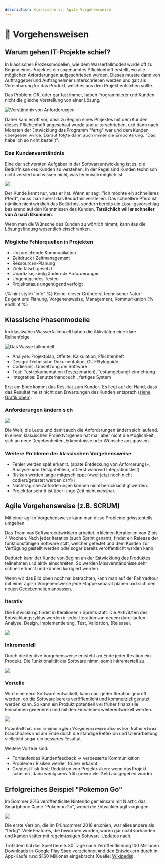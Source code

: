 ```yaml
---
description: Klassische vs. Agile Vorgehensweise
---
```


# 📖 Vorgehensweisen

## Warum gehen IT-Projekte schief?

In klassischen Prozessmodellen, wie dem Wasserfallmodell wurde oft zu Beginn eines Projektes ein sogenanntes Pflichtenheft erstellt, wo alle möglichen Anforderungen aufgeschrieben wurden. Dieses musste dann von Auftraggeber und Auftragnehmer unterschrieben werden und galt als Vereinbarung für das Produkt, welches aus dem Projekt entstehen sollte. 

Das Problem: Oft, oder gar fast immer, haben Programmierer und Kunden nicht die gleiche Vorstellung von einer Lösung.

![Verst&#xE4;ndnis von Anforderungen](../.gitbook/assets/image%20%28104%29.png)

Daher kam es oft vor, dass zu Beginn eines Projektes mit dem Kunden dieses Pflichtenheft angeschaut wurde und unterschrieben, und dann nach Monaten der Entwicklung das Programm "fertig" war und dem Kunden übergeben wurde. Darauf folgte dann auch immer die Ernüchterung. "Das habe ich so nicht bestellt".

### Das Kundenverständnis

Eine der schwersten Aufgaben in der Softwareentwicklung ist es, die Bedürfnisse des Kunden zu verstehen. In der Regel sind Kunden technisch nicht versiert und wissen nicht, was technisch möglich ist.

![](../.gitbook/assets/image%20%2829%29.png)

Der Kunde kennt nur, was er hat. Wenn er sagt, "ich möchte ein schnelleres Pferd", muss man zuerst das Bedürfnis verstehen. Das schnellere Pferd ist nämlich nicht wirklich das Bedürfnis, sondern bereits ein Lösungsvorschlag basierend auf den Kenntnissen des Kunden. **Tatsächlich will er schneller von A nach B kommen**.

Wenn man die Wünsche des Kunden zu wörtlich nimmt, kann das die Lösungsfindung wesentlich einschränken.

### Mögliche Fehlerquellen in Projekten

* Unzureichende Kommunikation 
* Zeitdruck / Zeitmanagement 
* Ressourcen-Planung 
* Ziele falsch gesetzt 
* Unpräzise, stetig ändernde Anforderungen 
* Ungenügendes Testen 
* Projektstatus ungenügend verfolgt

{% hint style="info" %}
Keiner dieser Gründe ist technischer Natur!   
Es geht um: Planung, Vorgehensweise, Management, Kommunikation
{% endhint %}



## Klassische Phasenmodelle

Im klassischen Wasserfallmodell haben die Aktivitäten eine klare Reihenfolge.

![Das Wasserfallmodell](../.gitbook/assets/image%20%2856%29.png)

* Analyse: Projektplan, Offerte, Kalkulation, Pflichtenheft 
* Design: Technische Dokumentation, GUI-Styleguide 
* Codierung: Umsetzung der Software
* Test: Testdokumentation \(Testszenarien\), Testumgebung/-einrichtung
* Integration: Benutzerhandbuch , fertiges System

Erst am Ende kommt das Resultat zum Kunden. Es liegt auf der Hand, dass das Resultat meist nicht den Erwartungen des Kunden entsprach \([siehe Grafik oben](klassische-vs.-agile-vorgehensweise.md#warum-gehen-it-projekte-schief)\).

### Anforderungen ändern sich

![](../.gitbook/assets/image%20%2834%29.png)

Die Welt, die Leute und damit auch die Anforderungen ändern sich laufend. In einem klassischen Projektvorgehen hat man aber nicht die Möglichkeit, sich an neue Gegebenheiten, Erkenntnisse oder Wünsche anzupassen.

### Weitere Probleme der klassischen Vorgehensweise

* Fehler werden spät erkannt. \(späte Entdeckung von Anforderungs-, Analyse- und Designfehlern, oft erst während Integrationstest\) 
* Risiken werden lange mitgeschleppt \(«weil jetzt noch nicht codiert/getestet werden darf»\)
* Nachträgliche Anforderungen können nicht berücksichtigt werden.
* Projektfortschritt ist über lange Zeit nicht messbar.



## Agile Vorgehensweise \(z.B. SCRUM\)

Mit einer agilen Vorgehensweise kann man diese Probleme grösstenteils umgehen.

Das Team von Softwareentwicklern arbeitet in kleinen Iterationen von 2 bis 4 Wochen. Nach jeder Iteration \(auch Sprint genant\), findet ein Release der funktionsfähigen Software statt, welcher getestet und dem Kunden zur Verfügung gestellt werden oder sogar bereits veröffentlicht werden kann.

Dadurch kann der Kunde von Beginn an der Entwicklung des Produktes teilnehmen und aktiv einschreiten. So werden Missverständnisse sehr schnell erkannt und können korrigiert werden.

Wenn wir das Bild oben nochmal betrachten, kann man auf der Fahrradtour mit einer agilen Vorgehensweise jede Etappe separat planen und sich den neuen Gegebenheiten anpassen.

### Iterativ

Die Entwicklung findet in Iterationen / Sprints statt. Die Aktivitäten des Entwicklungszyklus werden in jeder Iteration von neuem durchlaufen. Analyse, Design, Implementierung, Test, Validation, \(Release\).

![](../.gitbook/assets/image%20%28137%29.png)

### Inkrementell

Durch die iterative Vorgehensweise entsteht am Ende jeder Iteration ein Produkt. Die Funktionalität der Software nimmt somit inkrementell zu.

![](../.gitbook/assets/image%20%28151%29.png)



### Vorteile

Wird eine neue Software entwickelt, kann nach jeder Iteration geprüft werden, ob die Software bereits veröffentlicht und kommerziell genutzt werden kann. So kann ein Produkt potentiell viel früher finanzielle Einnahmen generieren und mit den Einnahmen weiterentwickelt werden.

![](../.gitbook/assets/image%20%2898%29.png)

Potentiell hat man in einer agilen Vorgehensweise also schon früher etwas brauchbares und am Ende durch die ständige Reflexion und Überarbeitung vielleicht sogar ein besseres Resultat.

Weitere Vorteile sind:

* Fortlaufendes Kundenfeedback -&gt; verbesserte Kommunikation
* Probleme / Risiken werden früher erkannt
* Greatest Risk first: Reduktion von Projektrisiken: wenn das Projekt scheitert, dann wenigstens früh \(bevor viel Geld ausgegeben wurde\)



## Erfolgreiches Beispiel "Pokemon Go"

Im Sommer 2016 veröffentlichte Nintendo gemeinsam mit Niantic das Smartphone Game "Pokemon Go", wobei die Entwickler agil vorgingen. 

![](../.gitbook/assets/image%20%2843%29.png)

Die erste Version, die im Frühsommer 2016 erschien, war alles andere als "fertig". Viele Features, die beworben wurden, waren gar nicht vorhanden und kamen später mit regelmässigen Software-Updates nach. 

Trotzdem hat das Spiel bereits 30 Tage nach Veröffentlichung 100 Millionen Downloads im Google Play Store verzeichnet und den Entwicklern durch In-App-Käufe rund $160 Millionen eingebracht \(Quelle: [Wikipedia](https://en.wikipedia.org/wiki/Pok%C3%A9mon_Go#Downloads_and_revenue)\).

